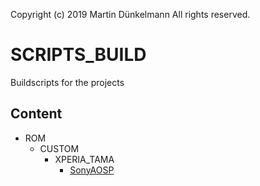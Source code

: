 Copyright (c) 2019 Martin Dünkelmann
All rights reserved.

# SCRIPTS_BUILD
Buildscripts for the projects

## Content
- ROM
  - CUSTOM
    - XPERIA_TAMA
      - [SonyAOSP](ROM/CUSTOM/XPERIA_TAMA/SonyAOSP/README.md)
